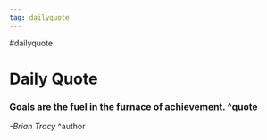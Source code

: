```yaml
---
tag: dailyquote
---
```


#dailyquote

# Daily Quote

### Goals are the fuel in the furnace of achievement. ^quote
*-Brian Tracy* ^author
